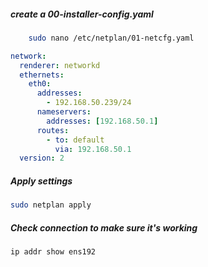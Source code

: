 ##### create a 00-installer-config.yaml
```bash
	sudo nano /etc/netplan/01-netcfg.yaml
```

```yaml
network:
  renderer: networkd
  ethernets:
    eth0:
      addresses:
        - 192.168.50.239/24
      nameservers:
        addresses: [192.168.50.1]
      routes:
        - to: default
          via: 192.168.50.1
  version: 2
```

##### Apply settings
```bash
sudo netplan apply
```

##### Check connection to make sure it's working
```bash
ip addr show ens192
```
